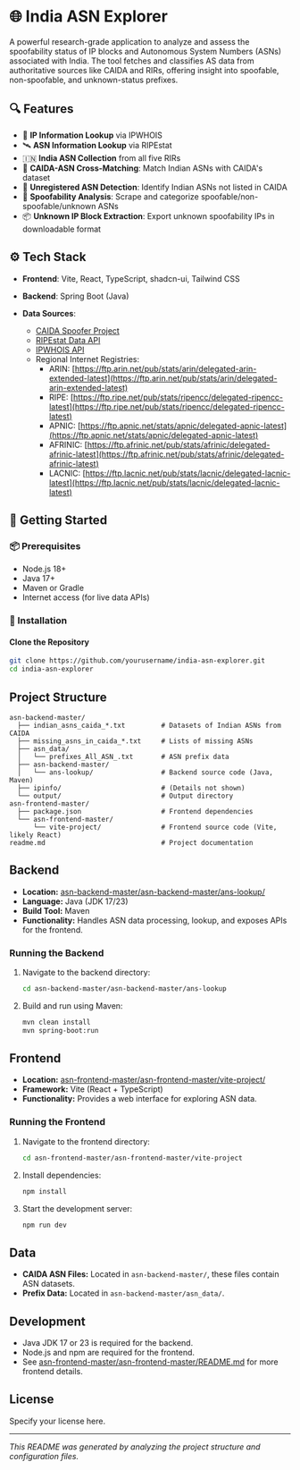 # 🌐 India ASN Explorer

A powerful research-grade application to analyze and assess the spoofability status of IP blocks and Autonomous System Numbers (ASNs) associated with India. The tool fetches and classifies AS data from authoritative sources like CAIDA and RIRs, offering insight into spoofable, non-spoofable, and unknown-status prefixes.

## 🔍 Features

- 🔗 **IP Information Lookup** via IPWHOIS
- 🛰️ **ASN Information Lookup** via RIPEstat
- 🇮🇳  **India ASN Collection** from all five RIRs
- 🧠 **CAIDA-ASN Cross-Matching**: Match Indian ASNs with CAIDA's dataset
- 🚫 **Unregistered ASN Detection**: Identify Indian ASNs not listed in CAIDA
- 🔐 **Spoofability Analysis**: Scrape and categorize spoofable/non-spoofable/unknown ASNs
- 📦 **Unknown IP Block Extraction**: Export unknown spoofability IPs in downloadable format

## ⚙️ Tech Stack

- **Frontend**: Vite, React, TypeScript, shadcn-ui, Tailwind CSS
- **Backend**: Spring Boot (Java)
- **Data Sources**:

  - [CAIDA Spoofer Project](https://www.caida.org/projects/spoofer/)
  - [RIPEstat Data API](https://stat.ripe.net/)
  - [IPWHOIS API](https://ipwhois.io/)
  - Regional Internet Registries:
    - ARIN: [https://ftp.arin.net/pub/stats/arin/delegated-arin-extended-latest](https://ftp.arin.net/pub/stats/arin/delegated-arin-extended-latest)
    - RIPE: [https://ftp.ripe.net/pub/stats/ripencc/delegated-ripencc-latest](https://ftp.ripe.net/pub/stats/ripencc/delegated-ripencc-latest)
    - APNIC: [https://ftp.apnic.net/stats/apnic/delegated-apnic-latest](https://ftp.apnic.net/stats/apnic/delegated-apnic-latest)
    - AFRINIC: [https://ftp.afrinic.net/pub/stats/afrinic/delegated-afrinic-latest](https://ftp.afrinic.net/pub/stats/afrinic/delegated-afrinic-latest)
    - LACNIC: [https://ftp.lacnic.net/pub/stats/lacnic/delegated-lacnic-latest](https://ftp.lacnic.net/pub/stats/lacnic/delegated-lacnic-latest)

## 🚀 Getting Started

### 📦 Prerequisites

- Node.js 18+
- Java 17+
- Maven or Gradle
- Internet access (for live data APIs)

### 🔧 Installation

#### Clone the Repository

```bash
git clone https://github.com/yourusername/india-asn-explorer.git
cd india-asn-explorer
```

## Project Structure

```
asn-backend-master/
  ├── indian_asns_caida_*.txt         # Datasets of Indian ASNs from CAIDA
  ├── missing_asns_in_caida_*.txt     # Lists of missing ASNs
  ├── asn_data/
  │   └── prefixes_All_ASN_.txt       # ASN prefix data
  ├── asn-backend-master/
  │   └── ans-lookup/                 # Backend source code (Java, Maven)
  ├── ipinfo/                         # (Details not shown)
  └── output/                         # Output directory
asn-frontend-master/
  ├── package.json                    # Frontend dependencies
  └── asn-frontend-master/
      └── vite-project/               # Frontend source code (Vite, likely React)
readme.md                             # Project documentation
```

## Backend

- **Location:** [asn-backend-master/asn-backend-master/ans-lookup/](asn-backend-master/asn-backend-master/ans-lookup/)
- **Language:** Java (JDK 17/23)
- **Build Tool:** Maven
- **Functionality:** Handles ASN data processing, lookup, and exposes APIs for the frontend.

### Running the Backend

1. Navigate to the backend directory:
   ```sh
   cd asn-backend-master/asn-backend-master/ans-lookup
   ```
2. Build and run using Maven:
   ```sh
   mvn clean install
   mvn spring-boot:run
   ```

## Frontend

- **Location:** [asn-frontend-master/asn-frontend-master/vite-project/](asn-frontend-master/asn-frontend-master/vite-project/)
- **Framework:** Vite (React + TypeScript)
- **Functionality:** Provides a web interface for exploring ASN data.

### Running the Frontend

1. Navigate to the frontend directory:
   ```sh
   cd asn-frontend-master/asn-frontend-master/vite-project
   ```
2. Install dependencies:
   ```sh
   npm install
   ```
3. Start the development server:
   ```sh
   npm run dev
   ```

## Data

- **CAIDA ASN Files:** Located in `asn-backend-master/`, these files contain ASN datasets.
- **Prefix Data:** Located in `asn-backend-master/asn_data/`.

## Development

- Java JDK 17 or 23 is required for the backend.
- Node.js and npm are required for the frontend.
- See [asn-frontend-master/asn-frontend-master/README.md](asn-frontend-master/asn-frontend-master/README.md) for more frontend details.

## License

Specify your license here.

---

*This README was generated by analyzing the project structure and configuration files.*
